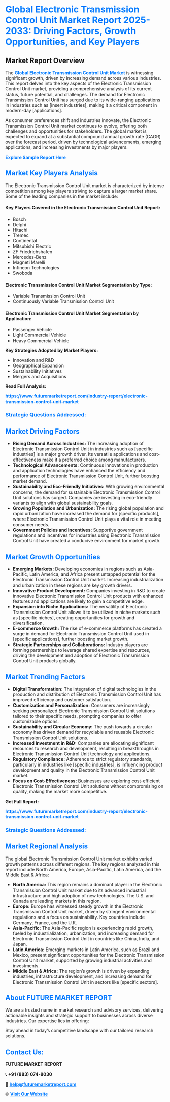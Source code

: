 <h1 style="color: #007BFF;">Global Electronic Transmission Control Unit Market Report 2025-2033: Driving Factors, Growth Opportunities, and Key Players</h1>

<section id="overview">
<h2>Market Report Overview</h2>
<p>The <a href="https://www.futuremarketreport.com/industry-report/electronic-transmission-control-unit-market" style="color: #007BFF; text-decoration: none;"><strong>Global Electronic Transmission Control Unit Market</strong></a> is witnessing significant growth, driven by increasing demand across various industries. This report delves into the key aspects of the Electronic Transmission Control Unit market, providing a comprehensive analysis of its current status, future potential, and challenges. The demand for Electronic Transmission Control Unit has surged due to its wide-ranging applications in industries such as [insert industries], making it a critical component in modern-day [applications].</p>
<p>As consumer preferences shift and industries innovate, the Electronic Transmission Control Unit market continues to evolve, offering both challenges and opportunities for stakeholders. The global market is expected to expand at a substantial compound annual growth rate (CAGR) over the forecast period, driven by technological advancements, emerging applications, and increasing investments by major players.</p>
</section>

<section id="overview">
<p><a href="https://www.futuremarketreport.com/request-sample/reportId=91260" style="color: #007BFF; text-decoration: none;"><strong>Explore Sample Report Here</strong></a></p>
</section>

<section id="key-players">
<h2 style="color: #007BFF;">Market Key Players Analysis</h2>
<p>The Electronic Transmission Control Unit market is characterized by intense competition among key players striving to capture a larger market share. Some of the leading companies in the market include:</p>
<h4>Key Players Covered in the Electronic Transmission Control Unit Report:</h4>
<ul><li>Bosch</li><li>Delphi</li><li>Hitachi</li><li>Tremec</li><li>Continental</li><li>Mitsubishi Electric</li><li>ZF Friedrichshafen</li><li>Mercedes-Benz</li><li>Magneti Marelli</li><li>Infineon Technologies</li><li>Swoboda</li></ul>
<h4>Electronic Transmission Control Unit Market Segmentation by Type:</h4>
<ul><li>Variable Transmission Control Unit</li><li>Continuously Variable Transmission Control Unit</li></ul>

<h4>Electronic Transmission Control Unit Market Segmentation by Application:</h4>
<ul><li>Passenger Vehicle</li><li>Light Commercial Vehicle</li><li>Heavy Commercial Vehicle</li></ul>
<p><strong>Key Strategies Adopted by Market Players:</strong></p>
<ul>
<li>Innovation and R&D</li>
<li>Geographical Expansion</li>
<li>Sustainability Initiatives</li>
<li>Mergers and Acquisitions</li>
</ul>
</section>

<section>
<p><strong>Read Full Analysis: </strong></p><a href="https://www.futuremarketreport.com/industry-report/electronic-transmission-control-unit-market" style="color: #007BFF; text-decoration: none;"><strong>https://www.futuremarketreport.com/industry-report/electronic-transmission-control-unit-market</strong></a>
<h3 style="color: #007BFF;">Strategic Questions Addressed:</h3>
</section>

<section id="driving-factors">
<h2 style="color: #007BFF;">Market Driving Factors</h2>
<ul>
<li><strong>Rising Demand Across Industries:</strong> The increasing adoption of Electronic Transmission Control Unit in industries such as [specific industries] is a major growth driver. Its versatile applications and cost-effectiveness make it a preferred choice among manufacturers.</li>
<li><strong>Technological Advancements:</strong> Continuous innovations in production and application technologies have enhanced the efficiency and performance of Electronic Transmission Control Unit, further boosting market demand.</li>
<li><strong>Sustainability and Eco-Friendly Initiatives:</strong> With growing environmental concerns, the demand for sustainable Electronic Transmission Control Unit solutions has surged. Companies are investing in eco-friendly variants to align with global sustainability goals.</li>
<li><strong>Growing Population and Urbanization:</strong> The rising global population and rapid urbanization have increased the demand for [specific products], where Electronic Transmission Control Unit plays a vital role in meeting consumer needs.</li>
<li><strong>Government Policies and Incentives:</strong> Supportive government regulations and incentives for industries using Electronic Transmission Control Unit have created a conducive environment for market growth.</li>
</ul>
</section>

<section id="growth-opportunities">
<h2 style="color: #007BFF;">Market Growth Opportunities</h2>
<ul>
<li><strong>Emerging Markets:</strong> Developing economies in regions such as Asia-Pacific, Latin America, and Africa present untapped potential for the Electronic Transmission Control Unit market. Increasing industrialization and urbanization in these regions are key growth drivers.</li>
<li><strong>Innovative Product Development:</strong> Companies investing in R&D to create innovative Electronic Transmission Control Unit products with enhanced features and applications are likely to gain a competitive edge.</li>
<li><strong>Expansion into Niche Applications:</strong> The versatility of Electronic Transmission Control Unit allows it to be utilized in niche markets such as [specific niches], creating opportunities for growth and diversification.</li>
<li><strong>E-commerce Growth:</strong> The rise of e-commerce platforms has created a surge in demand for Electronic Transmission Control Unit used in [specific applications], further boosting market growth.</li>
<li><strong>Strategic Partnerships and Collaborations:</strong> Industry players are forming partnerships to leverage shared expertise and resources, driving the development and adoption of Electronic Transmission Control Unit products globally.</li>
</ul>
</section>

<section id="trending-factors">
<h2 style="color: #007BFF;">Market Trending Factors</h2>
<ul>
<li><strong>Digital Transformation:</strong> The integration of digital technologies in the production and distribution of Electronic Transmission Control Unit has improved efficiency and customer satisfaction.</li>
<li><strong>Customization and Personalization:</strong> Consumers are increasingly seeking personalized Electronic Transmission Control Unit solutions tailored to their specific needs, prompting companies to offer customizable options.</li>
<li><strong>Sustainability and Circular Economy:</strong> The push towards a circular economy has driven demand for recyclable and reusable Electronic Transmission Control Unit solutions.</li>
<li><strong>Increased Investment in R&D:</strong> Companies are allocating significant resources to research and development, resulting in breakthroughs in Electronic Transmission Control Unit technology and applications.</li>
<li><strong>Regulatory Compliance:</strong> Adherence to strict regulatory standards, particularly in industries like [specific industries], is influencing product development and quality in the Electronic Transmission Control Unit market.</li>
<li><strong>Focus on Cost-Effectiveness:</strong> Businesses are exploring cost-efficient Electronic Transmission Control Unit solutions without compromising on quality, making the market more competitive.</li>
</ul>
</section>

<section>
<p><strong>Get Full Report: </strong></p><a href="https://www.futuremarketreport.com/industry-report/electronic-transmission-control-unit-market" style="color: #007BFF; text-decoration: none;"><strong>https://www.futuremarketreport.com/industry-report/electronic-transmission-control-unit-market</strong></a>
<h3 style="color: #007BFF;">Strategic Questions Addressed:</h3>
</section>


<section id="regional-analysis">
<h2 style="color: #007BFF;">Market Regional Analysis</h2>
<p>The global Electronic Transmission Control Unit market exhibits varied growth patterns across different regions. The key regions analyzed in this report include North America, Europe, Asia-Pacific, Latin America, and the Middle East & Africa:</p>
<ul>
<li><strong>North America:</strong> This region remains a dominant player in the Electronic Transmission Control Unit market due to its advanced industrial infrastructure and high adoption of new technologies. The U.S. and Canada are leading markets in this region.</li>
<li><strong>Europe:</strong> Europe has witnessed steady growth in the Electronic Transmission Control Unit market, driven by stringent environmental regulations and a focus on sustainability. Key countries include Germany, France, and the U.K.</li>
<li><strong>Asia-Pacific:</strong> The Asia-Pacific region is experiencing rapid growth, fueled by industrialization, urbanization, and increasing demand for Electronic Transmission Control Unit in countries like China, India, and Japan.</li>
<li><strong>Latin America:</strong> Emerging markets in Latin America, such as Brazil and Mexico, present significant opportunities for the Electronic Transmission Control Unit market, supported by growing industrial activities and investments.</li>
<li><strong>Middle East & Africa:</strong> The region’s growth is driven by expanding industries, infrastructure development, and increasing demand for Electronic Transmission Control Unit in sectors like [specific sectors].</li>
</ul>
</section>

<footer>
<h2 style="color: #007BFF;">About FUTURE MARKET REPORT</h2>
<p>We are a trusted name in market research and advisory services, delivering actionable insights and strategic support to businesses across diverse industries. Our expertise lies in offering:</p>

<p>Stay ahead in today’s competitive landscape with our tailored research solutions.</p>

<h2 style="color: #007BFF;">Contact Us:</h2>
<p><strong>FUTURE MARKET REPORT</strong></p>
<p>📞 <strong>+91 (883) 074-8030</strong></p>
<p>📧 <strong><a href="mailto:help@futuremarketreport.com" style="color: #007BFF;">help@futuremarketreport.com</a></strong></p>
<p>🌐 <strong><a href="https://www.futuremarketreport.com/" style="color: #007BFF;">Visit Our Website</a></strong></p>
</footer>